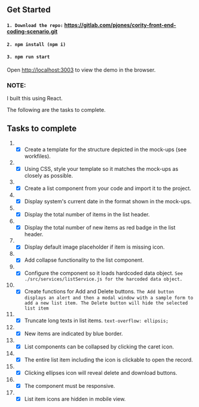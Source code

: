 ## Get Started
#### `1. Download the repo:` https://gitlab.com/pjones/cority-front-end-coding-scenario.git
#### `2. npm install (npm i)`
#### `3. npm run start`

Open [http://localhost:3003](http://localhost:3003) to view the demo in the browser.

### NOTE:
I built this using React.

The following are the tasks to complete.

## Tasks to complete
1. - [x] Create a template for the structure depicted in the mock-ups (see workfiles).
2. - [x] Using CSS, style your template so it matches the mock-ups as closely as possible.
3. - [x] Create a list component from your code and import it to the project.
4. - [x] Display system's current date in the format shown in the mock-ups.
5. - [x] Display the total number of items in the list header.
6. - [x] Display the total number of new items as red badge in the list header.
7. - [x] Display default image placeholder if item is missing icon.
8. - [x] Add collapse functionality to the list component.
9. - [x] Configure the component so it loads hardcoded data object. `See ./src/services/listService.js for the harcoded data object.`
10. - [x] Create functions for Add and Delete buttons. `The Add button displays an alert and then a modal window with a sample form to add a new list item. The Delete button will hide the selected list item`
11. - [x] Truncate long texts in list items. `text-overflow: ellipsis;`
12. - [x] New items are indicated by blue border.
13. - [x] List components can be collapsed by clicking the caret icon.
14. - [x] The entire list item including the icon is clickable to open the record.
15. - [x] Clicking ellipses icon will reveal delete and download buttons.
16. - [x] The component must be responsive.
17. - [x] List item icons are hidden in mobile view.
